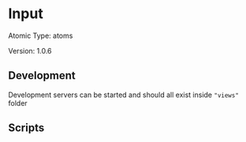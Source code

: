 # Input

Atomic Type: atoms

Version: 1.0.6

## Development

Development servers can be started and should all exist inside `"views"` folder

## Scripts
